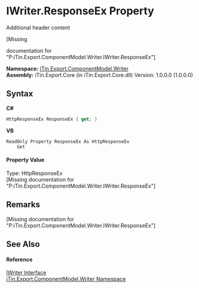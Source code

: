# IWriter.ResponseEx Property 
Additional header content 

\[Missing <summary> documentation for "P:iTin.Export.ComponentModel.Writer.IWriter.ResponseEx"\]

**Namespace:**&nbsp;<a href="37973b78-6b66-1218-9d7d-14680ab2aeda">iTin.Export.ComponentModel.Writer</a><br />**Assembly:**&nbsp;iTin.Export.Core (in iTin.Export.Core.dll) Version: 1.0.0.0 (1.0.0.0)

## Syntax

**C#**<br />
``` C#
HttpResponseEx ResponseEx { get; }
```

**VB**<br />
``` VB
ReadOnly Property ResponseEx As HttpResponseEx
	Get
```


#### Property Value
Type: HttpResponseEx<br />\[Missing <value> documentation for "P:iTin.Export.ComponentModel.Writer.IWriter.ResponseEx"\]

## Remarks
\[Missing <remarks> documentation for "P:iTin.Export.ComponentModel.Writer.IWriter.ResponseEx"\]

## See Also


#### Reference
<a href="4a4ec51e-0091-39cb-54a3-b986f5b6ed9a">IWriter Interface</a><br /><a href="37973b78-6b66-1218-9d7d-14680ab2aeda">iTin.Export.ComponentModel.Writer Namespace</a><br />